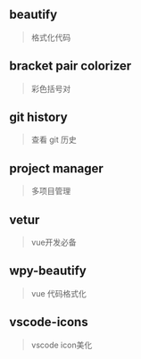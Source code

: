 ## beautify
> 格式化代码

## bracket pair colorizer
> 彩色括号对

## git history
> 查看 git 历史

## project manager
> 多项目管理

## vetur
> vue开发必备

## wpy-beautify
> vue 代码格式化

## vscode-icons
> vscode icon美化